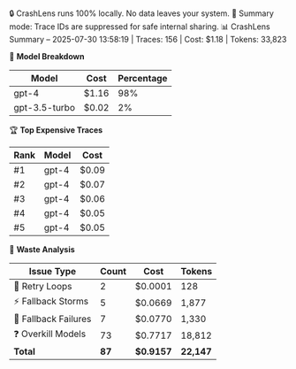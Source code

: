 🔒 CrashLens runs 100% locally. No data leaves your system.
📝 Summary mode: Trace IDs are suppressed for safe internal sharing.
📊 CrashLens Summary – 2025-07-30 13:58:19 | Traces: 156 | Cost: $1.18 | Tokens: 33,823

🤖 **Model Breakdown**

| Model | Cost | Percentage |
|-------|------|------------|
| gpt-4 | $1.16 | 98% |
| gpt-3.5-turbo | $0.02 | 2% |

🏆 **Top Expensive Traces**

| Rank | Model | Cost |
|------|-------|------|
| #1 | gpt-4 | $0.09 |
| #2 | gpt-4 | $0.07 |
| #3 | gpt-4 | $0.06 |
| #4 | gpt-4 | $0.05 |
| #5 | gpt-4 | $0.05 |


🚨 **Waste Analysis**

| Issue Type | Count | Cost | Tokens |
|------------|-------|------|--------|
| 🔄 Retry Loops | 2 | $0.0001 | 128 |
| ⚡ Fallback Storms | 5 | $0.0669 | 1,877 |
| 📢 Fallback Failures | 7 | $0.0770 | 1,330 |
| ❓ Overkill Models | 73 | $0.7717 | 18,812 |
| **Total** | **87** | **$0.9157** | **22,147** |